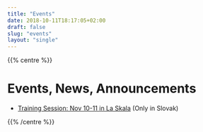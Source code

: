 ```yaml
---
title: "Events"
date: 2018-10-11T18:17:05+02:00
draft: false 
slug: "events"
layout: "single"
---
```

{{% centre %}}

# Events, News, Announcements

* [Training Session: Nov 10-11 in La Skala](/sk/events/laskala) (Only in Slovak)

{{% /centre %}}